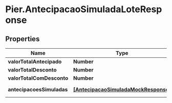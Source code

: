 # Pier.AntecipacaoSimuladaLoteResponse

## Properties
Name | Type | Description | Notes
------------ | ------------- | ------------- | -------------
**valorTotalAntecipado** | **Number** | Valor total antecipado. | [optional] 
**valorTotalDesconto** | **Number** | Valor total do desconto. | [optional] 
**valorTotalComDesconto** | **Number** | Valor total antecipado com o desconto. | [optional] 
**antecipacoesSimuladas** | [**[AntecipacaoSimuladaMockResponse]**](AntecipacaoSimuladaMockResponse.md) | Antecipa\u00C3\u00A7\u00C3\u00B5es Simuladas. | [optional] 


